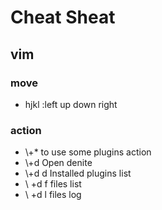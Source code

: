 # Cheat Sheat

## vim

### move
- hjkl :left up down right

### action
- \\+\*
to use some plugins action
- \\+d
Open denite
- \\+d d
Installed plugins list
- \\ +d f
files list
- \\ +d l
files log

